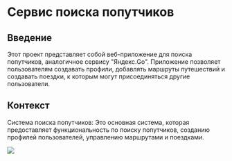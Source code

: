 # Сервис поиска попутчиков

## Введение

Этот проект представляет собой веб-приложение для поиска попутчиков, аналогичное сервису "Яндекс.Go".
Приложение позволяет пользователям создавать профили, добавлять маршруты путешествий и создавать поездки, к которым могут присоединяться другие пользователи.

## Контекст

Система поиска попутчиков: Это основная система, которая предоставляет функциональность по поиску попутчиков, созданию профилей пользователей, управлению маршрутами и поездками.

![](embed:Context)